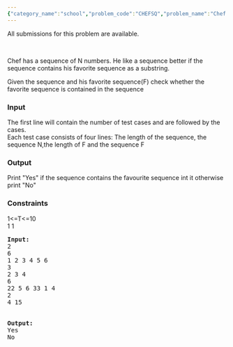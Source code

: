 ```yaml
---
{"category_name":"school","problem_code":"CHEFSQ","problem_name":"Chef and his Sequence","languages_supported":{"0":"ADA","1":"ASM","2":"BASH","3":"BF","4":"C","5":"C99 strict","6":"CAML","7":"CLOJ","8":"CLPS","9":"CPP 4.3.2","10":"CPP 4.9.2","11":"CPP14","12":"CS2","13":"D","14":"ERL","15":"FORT","16":"FS","17":"GO","18":"HASK","19":"ICK","20":"ICON","21":"JAVA","22":"JS","23":"LISP clisp","24":"LISP sbcl","25":"LUA","26":"NEM","27":"NICE","28":"NODEJS","29":"PAS fpc","30":"PAS gpc","31":"PERL","32":"PERL6","33":"PHP","34":"PIKE","35":"PRLG","36":"PYPY","37":"PYTH","38":"PYTH 3.4","39":"RUBY","40":"SCALA","41":"SCM chicken","42":"SCM guile","43":"SCM qobi","44":"ST","45":"TCL","46":"TEXT","47":"WSPC"},"max_timelimit":1,"source_sizelimit":50000,"problem_author":"karthikv1392","problem_tester":null,"date_added":"30-04-2015","tags":{"0":"karthikv1392"},"time":{"view_start_date":1436519986,"submit_start_date":1436519986,"visible_start_date":1436519986,"end_date":1735669800},"layout":"problem"}
---
```

<span class="solution-visible-txt">All submissions for this problem are available.</span><p> </p>
<p>Chef has a sequence of N numbers. He like a sequence better if the sequence contains his favorite sequence as a substring.
</p>
<p>
Given the sequence and his favorite sequence(F) check whether the favorite sequence is contained in the sequence</p>
<h3>Input</h3>
<p>
The first line will contain the number of test cases and are followed by the cases. <br />
Each test case consists of four lines: The length of the sequence, the sequence N,the length of F and the sequence F 
</p>
<h3>Output</h3>
<p>
Print "Yes" if the sequence contains the favourite sequence int it otherwise print "No"
</p>
<h3>Constraints</h3>
<p>
1&lt;=T&lt;=10 <br />
1<Sizeof(N)&lt;1000 <br />
1<Sizeof(F)<sizeof(N) 
</p>
<p></p>
<pre><b>Input:</b>
2
6
1 2 3 4 5 6
3
2 3 4
6
22 5 6 33 1 4
2
4 15
<br />
<b>Output:</b>
Yes
No
</pre></sizeof(f)<sizeof(n)></sizeof(n)&lt;1000></p>